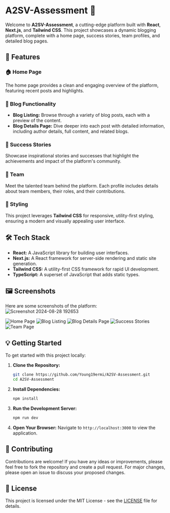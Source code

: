 
# A2SV-Assessment 🌟

Welcome to **A2SV-Assessment**, a cutting-edge platform built with **React**, **Next.js**, and **Tailwind CSS**. This project showcases a dynamic blogging platform, complete with a home page, success stories, team profiles, and detailed blog pages.

## 🚀 Features

### 🏠 Home Page
The home page provides a clean and engaging overview of the platform, featuring recent posts and highlights.

### 📝 Blog Functionality
- **Blog Listing:** Browse through a variety of blog posts, each with a preview of the content.
- **Blog Details Page:** Dive deeper into each post with detailed information, including author details, full content, and related blogs.

### 🌟 Success Stories
Showcase inspirational stories and successes that highlight the achievements and impact of the platform's community.

### 👥 Team
Meet the talented team behind the platform. Each profile includes details about team members, their roles, and their contributions.

### 🎨 Styling
This project leverages **Tailwind CSS** for responsive, utility-first styling, ensuring a modern and visually appealing user interface.

## 🛠️ Tech Stack

- **React:** A JavaScript library for building user interfaces.
- **Next.js:** A React framework for server-side rendering and static site generation.
- **Tailwind CSS:** A utility-first CSS framework for rapid UI development.
- **TypeScript:** A superset of JavaScript that adds static types.

## 🖼️ Screenshots

Here are some screenshots of the platform:
![Screenshot 2024-08-28 192653](https://github.com/user-attachments/assets/64464e16-ca66-484a-9586-cc2964504e0f)

![Home Page](https://github.com/user-attachments/assets/488c6482-5d10-42ab-963c-9648ad5b1d54)
![Blog Listing](https://github.com/user-attachments/assets/9e26f42a-94f7-4e6c-8a84-31bfc095a6b8)
![Blog Details Page](https://github.com/user-attachments/assets/f4a86642-37b1-49c2-adc0-fe30706af680)
![Success Stories](https://github.com/user-attachments/assets/c4f7cc41-d43c-4ede-b956-e41d7f44f338)
![Team Page](https://github.com/user-attachments/assets/27ff8ea7-4360-450d-af14-e6773caa114f)

## 💡 Getting Started

To get started with this project locally:

1. **Clone the Repository:**
   ```bash
   git clone https://github.com/Young19ermi/A2SV-Assessment.git
   cd A2SV-Assessment
   ```

2. **Install Dependencies:**
   ```bash
   npm install
   ```

3. **Run the Development Server:**
   ```bash
   npm run dev
   ```

4. **Open Your Browser:** Navigate to `http://localhost:3000` to view the application.

## 📜 Contributing

Contributions are welcome! If you have any ideas or improvements, please feel free to fork the repository and create a pull request. For major changes, please open an issue to discuss your proposed changes.

## 📄 License

This project is licensed under the MIT License - see the [LICENSE](LICENSE) file for details.

